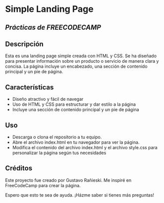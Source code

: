 # Simple Landing Page
## _Prácticas de FREECODECAMP_


## Descripción

Esta es una landing page simple creada con HTML y CSS. Se ha diseñado para presentar información sobre un producto o servicio de manera clara y concisa. La página incluye un encabezado, una sección de contenido principal y un pie de página.

## Características

- Diseño atractivo y fácil de navegar
- Uso de HTML y CSS para estructurar y dar estilo a la página
- Incluye una sección de contenido principal y un pie de página

## Uso

- Descarga o clona el repositorio a tu equipo.
- Abre el archivo index.html en tu navegador para ver la página.
- Modifica el contenido del archivo index.html y el archivo style.css para personalizar la página según tus necesidades

## Créditos

Este proyecto fue creado por Gustavo Rañieski. Me inspiré en FreeCodeCamp para crear la página.

Espero que esto te sea de ayuda. ¡Házme saber si tienes más preguntas!